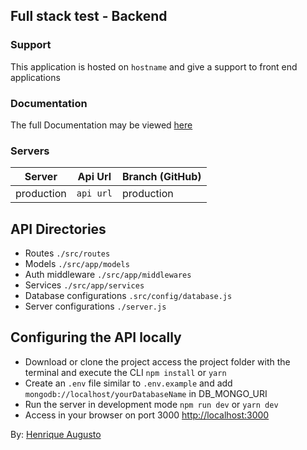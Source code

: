 ## Full stack test - Backend

### Support

This application is hosted on `hostname` and give a support to front end applications

### Documentation

The full Documentation may be viewed <a href="https://github.com/hick97/bossabox-backend/blob/master/Documentation.md">here</a>

### Servers

| Server     | Api Url   | Branch (GitHub) |
| ---------- | --------- | --------------- |
| production | `api url` | production      |

## API Directories

- Routes `./src/routes`
- Models `./src/app/models`
- Auth middleware `./src/app/middlewares`
- Services `./src/app/services`
- Database configurations `.src/config/database.js`
- Server configurations `./server.js`

## Configuring the API locally

- Download or clone the project access the project folder with the terminal and execute the CLI <code>npm install</code> or <code>yarn</code>
- Create an `.env` file similar to `.env.example` and add `mongodb://localhost/yourDatabaseName` in DB_MONGO_URI
- Run the server in development mode <code>npm run dev</code> or <code>yarn dev </code>
- Access in your browser on port 3000 <a href="http://localhost:3000">http://localhost:3000</a>

By: <a href="https://github.com/hick97">Henrique Augusto</a>
